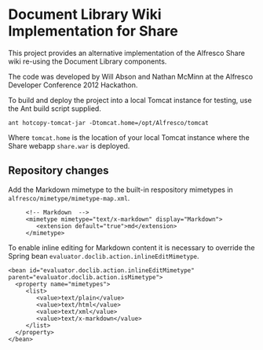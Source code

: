 Document Library Wiki Implementation for Share
==============================================

This project provides an alternative implementation of the Alfresco Share
wiki re-using the Document Library components.

The code was developed by Will Abson and Nathan McMinn at the Alfresco 
Developer Conference 2012 Hackathon.

To build and deploy the project into a local Tomcat instance for testing, use
the Ant build script supplied.

    ant hotcopy-tomcat-jar -Dtomcat.home=/opt/Alfresco/tomcat

Where `tomcat.home` is the location of your local Tomcat instance where the
Share webapp `share.war` is deployed.

Repository changes
------------------

Add the Markdown mimetype to the built-in respository mimetypes in 
`alfresco/mimetype/mimetype-map.xml`.

         <!-- Markdown  -->
         <mimetype mimetype="text/x-markdown" display="Markdown">
            <extension default="true">md</extension>
         </mimetype>

To enable inline editing for Markdown content it is necessary to override the Spring bean `evaluator.doclib.action.inlineEditMimetype`.

    <bean id="evaluator.doclib.action.inlineEditMimetype" parent="evaluator.doclib.action.isMimetype">
      <property name="mimetypes">
         <list>
            <value>text/plain</value>
            <value>text/html</value>
            <value>text/xml</value>
            <value>text/x-markdown</value>
         </list>
      </property>
    </bean>
